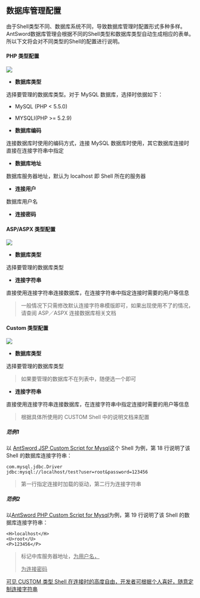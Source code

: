 数据库管理配置
---

由于Shell类型不同、数据库系统不同，导致数据库管理时配置形式多种多样。AntSword数据库管理会根据不同的Shell类型和数据库类型自动生成相应的表单。所以下文将会对不同类型的Shell的配置进行说明。


#### PHP 类型配置

![][img_main_page_1]

* **数据库类型**

 选择要管理的数据库类型。对于 MySQL 数据库，选择时依据如下：
 
 * MySQL (PHP < 5.5.0)
 * MYSQLI(PHP >= 5.2.9)

* **数据库编码**

 连接数据库时使用的编码方式，连接 MySQL 数据库时使用，其它数据库连接时直接在连接字符串中指定

* **数据库地址**

 数据库服务器地址，默认为 localhost 即 Shell 所在的服务器

* **连接用户**

 数据库用户名

* **连接密码**

#### ASP/ASPX 类型配置

![][img_main_page_2]

* **数据库类型**

 选择要管理的数据库类型

* **连接字符串**

 直接使用连接字符串连接数据库，在连接字符串中指定连接时需要的用户等信息

 > 一般情况下只需修改默认连接字符串模版即可，如果出现使用不了的情况，请查阅 ASP／ASPX 连接数据库相关文档


#### Custom 类型配置

![][img_main_page_3]

* **数据库类型**

 选择要管理的数据库类型

 > 如果要管理的数据库不在列表中，随便选一个即可

* **连接字符串**

 直接使用连接字符串连接数据库，在连接字符串中指定连接时需要的用户等信息

 > 根据具体所使用的 CUSTOM Shell 中的说明文档来配置

##### 范例1

以 [AntSword JSP Custom Script for Mysql](https://github.com/AntSwordProject/AntSword/blob/master/shells/jsp_custom_script_for_mysql.jsp)这个 Shell 为例，第 18 行说明了该 Shell 的数据库连接字符串：

```
com.mysql.jdbc.Driver
jdbc:mysql://localhost/test?user=root&password=123456
```

> 第一行指定连接时加载的驱动，第二行为连接字符串

##### 范例2

以[AntSword PHP Custom Script for Mysql](https://github.com/AntSwordProject/AntSword/blob/master/shells/php_custom_script_for_mysql.php)为例，第 19 行说明了该 Shell 的数据库连接字符串：

```
<H>localhost</H>
<U>root</U>
<P>123456</P>
```

> <H> 标记中库服务器地址，<U>为用户名，<P>为连接密码

可见 CUSTOM 类型 Shell 在连接时的高度自由，开发者可根据个人喜好，随意定制连接字符串

[img_main_page_1]: http://as.xuanbo.cc/doc/database/database_config_1.png
[img_main_page_2]: http://as.xuanbo.cc/doc/database/database_config_2.png
[img_main_page_3]: http://as.xuanbo.cc/doc/database/database_config_3.png
